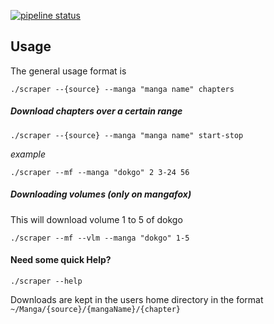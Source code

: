 [![pipeline status](https://gitlab.com/freddieptf/manga-scraper/badges/master/pipeline.svg)](https://gitlab.com/freddieptf/manga-scraper/commits/master)


## Usage

The general usage format is

	./scraper --{source} --manga "manga name" chapters
	

##### Download chapters over a certain range

	./scraper --{source} --manga "manga name" start-stop

*example*

	./scraper --mf --manga "dokgo" 2 3-24 56


##### Downloading volumes (only on mangafox)
This will download volume 1 to 5 of dokgo

	./scraper --mf --vlm --manga "dokgo" 1-5


#### Need some quick Help?

	./scraper --help


Downloads are kept in the users home directory in the format `~/Manga/{source}/{mangaName}/{chapter}`
